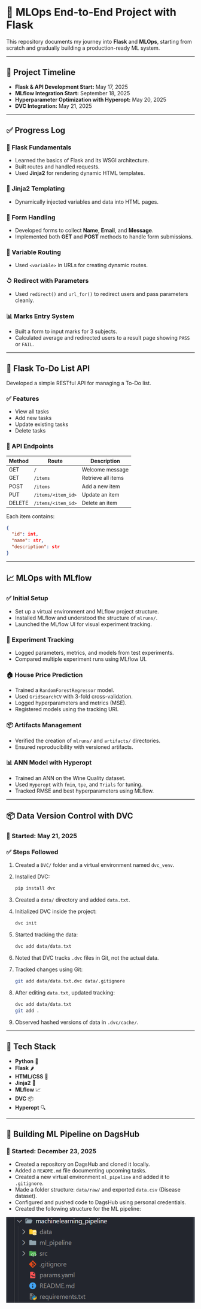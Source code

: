 # 🚀 MLOps End-to-End Project with Flask

This repository documents my journey into **Flask** and **MLOps**, starting from scratch and gradually building a production-ready ML system.

---

## 📅 Project Timeline

* **Flask & API Development Start:** May 17, 2025
* **MLflow Integration Start:** September 18, 2025
* **Hyperparameter Optimization with Hyperopt:** May 20, 2025
* **DVC Integration:** May 21, 2025

---

## ✅ Progress Log

### 📌 Flask Fundamentals

* Learned the basics of Flask and its WSGI architecture.
* Built routes and handled requests.
* Used **Jinja2** for rendering dynamic HTML templates.

### 🧩 Jinja2 Templating

* Dynamically injected variables and data into HTML pages.

### 📝 Form Handling

* Developed forms to collect **Name**, **Email**, and **Message**.
* Implemented both **GET** and **POST** methods to handle form submissions.

### 🔗 Variable Routing

* Used `<variable>` in URLs for creating dynamic routes.

### ↺ Redirect with Parameters

* Used `redirect()` and `url_for()` to redirect users and pass parameters cleanly.

### 📊 Marks Entry System

* Built a form to input marks for 3 subjects.
* Calculated average and redirected users to a result page showing `PASS` or `FAIL`.

---

## 🧪 Flask To-Do List API

Developed a simple RESTful API for managing a To-Do list.

### ✅ Features

* View all tasks
* Add new tasks
* Update existing tasks
* Delete tasks

### 🔗 API Endpoints

| Method | Route              | Description        |
| ------ | ------------------ | ------------------ |
| GET    | `/`                | Welcome message    |
| GET    | `/items`           | Retrieve all items |
| POST   | `/items`           | Add a new item     |
| PUT    | `/items/<item_id>` | Update an item     |
| DELETE | `/items/<item_id>` | Delete an item     |

Each item contains:

```json
{
  "id": int,
  "name": str,
  "description": str
}
```

---

## 📈 MLOps with MLflow

### ✅ Initial Setup

* Set up a virtual environment and MLflow project structure.
* Installed MLflow and understood the structure of `mlruns/`.
* Launched the MLflow UI for visual experiment tracking.

### 🧪 Experiment Tracking

* Logged parameters, metrics, and models from test experiments.
* Compared multiple experiment runs using MLflow UI.

### 🏠 House Price Prediction

* Trained a `RandomForestRegressor` model.
* Used `GridSearchCV` with 3-fold cross-validation.
* Logged hyperparameters and metrics (MSE).
* Registered models using the tracking URI.

### 📦 Artifacts Management

* Verified the creation of `mlruns/` and `artifacts/` directories.
* Ensured reproducibility with versioned artifacts.

### 📊 ANN Model with Hyperopt

* Trained an ANN on the Wine Quality dataset.
* Used `Hyperopt` with `fmin`, `tpe`, and `Trials` for tuning.
* Tracked RMSE and best hyperparameters using MLflow.

---

## 📦 Data Version Control with DVC

### 📅 Started: May 21, 2025

### ✅ Steps Followed

1. Created a `DVC/` folder and a virtual environment named `dvc_venv`.
2. Installed DVC:

   ```bash
   pip install dvc
   ```
3. Created a `data/` directory and added `data.txt`.
4. Initialized DVC inside the project:

   ```bash
   dvc init
   ```
5. Started tracking the data:

   ```bash
   dvc add data/data.txt
   ```
6. Noted that DVC tracks `.dvc` files in Git, not the actual data.
7. Tracked changes using Git:

   ```bash
   git add data/data.txt.dvc data/.gitignore
   ```
8. After editing `data.txt`, updated tracking:

   ```bash
   dvc add data/data.txt
   git add .
   ```
9. Observed hashed versions of data in `.dvc/cache/`.

---

## 🔧 Tech Stack

* **Python** 🐍
* **Flask** 🌶️
* **HTML/CSS** 🎨
* **Jinja2** 🧩
* **MLflow** 📈
* **DVC** 📦
* **Hyperopt** 🔍

---

## 🧱 Building ML Pipeline on DagsHub

### 📅 Started: December 23, 2025

* Created a repository on DagsHub and cloned it locally.
* Added a `README.md` file documenting upcoming tasks.
* Created a new virtual environment `ml_pipeline` and added it to `.gitignore`.
* Made a folder structure: `data/raw/` and exported `data.csv` (Disease dataset).
* Configured and pushed code to DagsHub using personal credentials.
* Created the following structure for the ML pipeline:

![Folder Structure](image-1.png)
